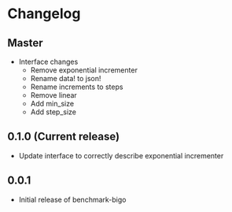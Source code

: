 Changelog
=========

Master
-------------------------

* Interface changes
    * Remove exponential incrementer
    * Rename data! to json!
    * Rename increments to steps
    * Remove linear
    * Add min_size
    * Add step_size

0.1.0 (Current release)
-------------------------

* Update interface to correctly describe exponential incrementer

0.0.1
-------------------------

* Initial release of benchmark-bigo
